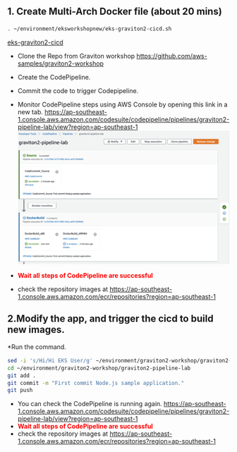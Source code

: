 ## 1. Create Multi-Arch Docker file (about 20 mins)
```bash
. ~/environment/eksworkshopnew/eks-graviton2-cicd.sh

```
[eks-graviton2-cicd](./eks-graviton2-cicd.sh)
* Clone the Repo from Graviton workshop https://github.com/aws-samples/graviton2-workshop 
* Create the CodePipeline.
* Commit the code to trigger Codepipeline.
* Monitor CodePipeline steps using AWS Console by opening this link in a new tab. https://ap-southeast-1.console.aws.amazon.com/codesuite/codepipeline/pipelines/graviton2-pipeline-lab/view?region=ap-southeast-1
![Pipeline](./screenshots/2-cicd.png)

* **<font color=#FF0000>Wait all steps of CodePipeline are successful</font>**
* check the repository images at https://ap-southeast-1.console.aws.amazon.com/ecr/repositories?region=ap-southeast-1
  
## 2.Modify the app, and trigger the cicd to build new images.
*Run the command.
```bash
sed -i 's/Hi/Hi EKS User/g' ~/environment/graviton2-workshop/graviton2-pipeline-lab/nodejs_code/app.js
cd ~/environment/graviton2-workshop/graviton2-pipeline-lab
git add .
git commit -m "First commit Node.js sample application."
git push

```
* You can check the CodePipeline is running again. https://ap-southeast-1.console.aws.amazon.com/codesuite/codepipeline/pipelines/graviton2-pipeline-lab/view?region=ap-southeast-1
* **<font color=#FF0000>Wait all steps of CodePipeline are successful</font>**
* check the repository images at https://ap-southeast-1.console.aws.amazon.com/ecr/repositories?region=ap-southeast-1